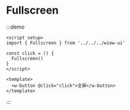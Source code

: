 # Fullscreen

:::demo
```vue
<script setup>
import { Fullscreen } from '../../../wiew-ui'

const click = () {
  Fullscreen()
}
</script>

<template>
  <w-button @click="click">全屏</w-button>
</template>
```
:::